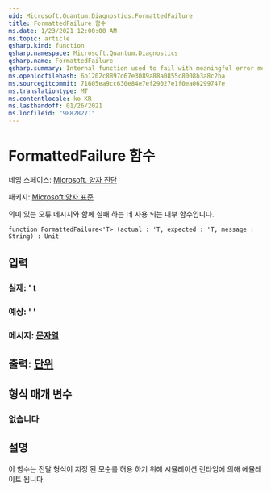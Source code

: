 ```yaml
---
uid: Microsoft.Quantum.Diagnostics.FormattedFailure
title: FormattedFailure 함수
ms.date: 1/23/2021 12:00:00 AM
ms.topic: article
qsharp.kind: function
qsharp.namespace: Microsoft.Quantum.Diagnostics
qsharp.name: FormattedFailure
qsharp.summary: Internal function used to fail with meaningful error messages.
ms.openlocfilehash: 6b1202c8897d67e3089a88a0855c8008b3a8c2ba
ms.sourcegitcommit: 71605ea9cc630e84e7ef29027e1f0ea06299747e
ms.translationtype: MT
ms.contentlocale: ko-KR
ms.lasthandoff: 01/26/2021
ms.locfileid: "98828271"
---
```

# <a name="formattedfailure-function"></a>FormattedFailure 함수

네임 스페이스: [Microsoft. 양자 진단](xref:Microsoft.Quantum.Diagnostics)

패키지: [Microsoft 양자 표준](https://nuget.org/packages/Microsoft.Quantum.Standard)


의미 있는 오류 메시지와 함께 실패 하는 데 사용 되는 내부 함수입니다.

```qsharp
function FormattedFailure<'T> (actual : 'T, expected : 'T, message : String) : Unit
```


## <a name="input"></a>입력

### <a name="actual--t"></a>실제: ' t




### <a name="expected--t"></a>예상: ' '




### <a name="message--string"></a>메시지: [문자열](xref:microsoft.quantum.lang-ref.string)





## <a name="output--unit"></a>출력: [단위](xref:microsoft.quantum.lang-ref.unit)



## <a name="type-parameters"></a>형식 매개 변수

### <a name="t"></a>없습니다



## <a name="remarks"></a>설명

이 함수는 전달 형식이 지정 된 모순를 허용 하기 위해 시뮬레이션 런타임에 의해 에뮬레이트 됩니다.